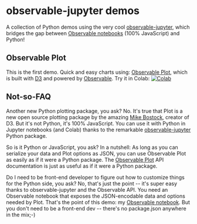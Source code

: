 
# observable-jupyter demos

A collection of Python demos using the very cool 
[observable-jupyter](https://github.com/thomasballinger/observable-jupyter),
which bridges the gap between [Observable notebooks](http://observablehq.com) (100% JavaScript) and Python!

## Observable Plot

This is the first demo.  Quick and easy charts using: [Observable Plot](https://observablehq.com/@observablehq/plot), 
which is built with [D3](https://github.com/d3/d3#d3-data-driven-documents) and powered by 
[Observable](http://observablehq.com).
Try it in Colab: [![Colab](https://colab.research.google.com/assets/colab-badge.svg)](https://colab.research.google.com/github/pbogden/observable-jupyter-demos/blob/master/notebooks/observable_plot.ipynb)

## Not-so-FAQ

Another new Python plotting package, you ask? No. It's true that Plot is a new open source 
plotting package by the amazing [Mike Bostock](https://observablehq.com/@mbostock),
creator of D3.
But it's not Python, it's 100% JavaScript.
You can use it with Python in Jupyter notebooks (and Colab) thanks to the remarkable 
[observable-jupyter](https://github.com/thomasballinger/observable-jupyter) Python package.

So is it Python or JavaScript, you ask? In a nutshell: As long as you can serialize your data and Plot options as JSON, 
you can use Observable Plot as easily as if it were a Python package.
The [Observable Plot](https://github.com/observablehq/plot#readme) API documentation is just as useful as
if it were a Python package.

Do I need to be front-end developer to figure out how to customize things for the Python side, you ask?
No, that's just the point -- it's super easy thanks to observable-jupyter and the Observable API.
You need an Observable notebook that exposes the JSON-encodable data and options needed by Plot. 
That's the point of this demo: my [Observable notebook](https://observablehq.com/@pbogden/observable-plot-jupyter).
But you don't need to be a front-end dev -- there's no package.json anywhere in the mix;-)
